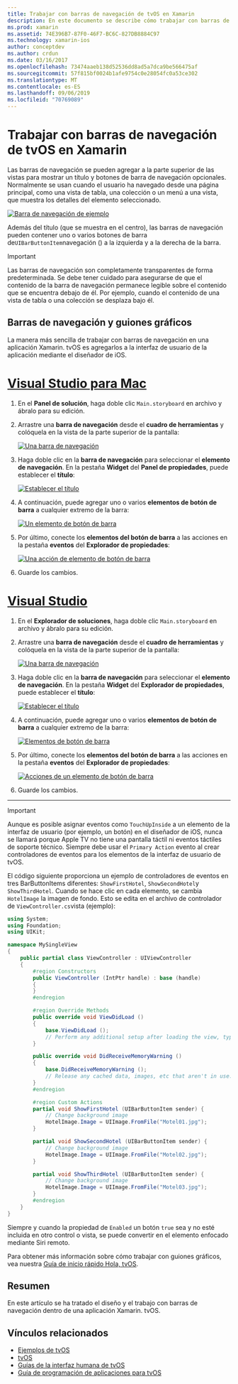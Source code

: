 ```yaml
---
title: Trabajar con barras de navegación de tvOS en Xamarin
description: En este documento se describe cómo trabajar con barras de navegación en una aplicación tvOS compilada con Xamarin. Describe cómo configurar las barras de navegación en un guión gráfico y responder a los eventos de estos botones.
ms.prod: xamarin
ms.assetid: 74E396B7-87F0-46F7-BC6C-827DB8884C97
ms.technology: xamarin-ios
author: conceptdev
ms.author: crdun
ms.date: 03/16/2017
ms.openlocfilehash: 73474aaeb138d52536dd8ad5a7dca9be566475af
ms.sourcegitcommit: 57f815bf0024b1afe9754c0e28054fc0a53ce302
ms.translationtype: MT
ms.contentlocale: es-ES
ms.lasthandoff: 09/06/2019
ms.locfileid: "70769089"
---
```

# <a name="working-with-tvos-navigation-bars-in-xamarin"></a>Trabajar con barras de navegación de tvOS en Xamarin

Las barras de navegación se pueden agregar a la parte superior de las vistas para mostrar un título y botones de barra de navegación opcionales. Normalmente se usan cuando el usuario ha navegado desde una página principal, como una vista de tabla, una colección o un menú a una vista, que muestra los detalles del elemento seleccionado.

[![](navigation-bars-images/navbar01.png "Barra de navegación de ejemplo")](navigation-bars-images/navbar01.png#lightbox)

Además del título (que se muestra en el centro), las barras de navegación pueden contener uno o varios botones de barra de`UIBarButtonItem`navegación () a la izquierda y a la derecha de la barra.

> [!IMPORTANT]
> Las barras de navegación son completamente transparentes de forma predeterminada. Se debe tener cuidado para asegurarse de que el contenido de la barra de navegación permanece legible sobre el contenido que se encuentra debajo de él. Por ejemplo, cuando el contenido de una vista de tabla o una colección se desplaza bajo él.

<a name="Navigation-Bars-and-Storyboards" />

## <a name="navigation-bars-and-storyboards"></a>Barras de navegación y guiones gráficos

La manera más sencilla de trabajar con barras de navegación en una aplicación Xamarin. tvOS es agregarlos a la interfaz de usuario de la aplicación mediante el diseñador de iOS.

# <a name="visual-studio-for-mactabmacos"></a>[Visual Studio para Mac](#tab/macos)

1. En el **Panel de solución**, haga doble clic `Main.storyboard` en archivo y ábralo para su edición.
1. Arrastre una **barra de navegación** desde el **cuadro de herramientas** y colóquela en la vista de la parte superior de la pantalla:

    [![](navigation-bars-images/navbar02.png "Una barra de navegación")](navigation-bars-images/navbar02.png#lightbox)
1. Haga doble clic en la **barra de navegación** para seleccionar el **elemento de navegación**. En la pestaña **Widget** del **Panel de propiedades**, puede establecer el **título**:

    [![](navigation-bars-images/navbar03.png "Establecer el título")](navigation-bars-images/navbar03.png#lightbox)
1. A continuación, puede agregar uno o varios **elementos de botón de barra** a cualquier extremo de la barra:

    [![](navigation-bars-images/navbar04.png "Un elemento de botón de barra")](navigation-bars-images/navbar04.png#lightbox)
1. Por último, conecte los **elementos del botón de barra** a las acciones en la pestaña **eventos** del **Explorador de propiedades**:

    [![](navigation-bars-images/navbar05.png "Una acción de elemento de botón de barra")](navigation-bars-images/navbar05.png#lightbox)
1. Guarde los cambios.

# <a name="visual-studiotabwindows"></a>[Visual Studio](#tab/windows)

1. En el **Explorador de soluciones**, haga doble clic `Main.storyboard` en archivo y ábralo para su edición.
1. Arrastre una **barra de navegación** desde el **cuadro de herramientas** y colóquela en la vista de la parte superior de la pantalla:

    [![](navigation-bars-images/navbar02-vs.png "Una barra de navegación")](navigation-bars-images/navbar02-vs.png#lightbox)
1. Haga doble clic en la **barra de navegación** para seleccionar el **elemento de navegación**. En la pestaña **Widget** del **Explorador de propiedades**, puede establecer el **título**:

    [![](navigation-bars-images/navbar03-vs.png "Establecer el título")](navigation-bars-images/navbar03-vs.png#lightbox)
1. A continuación, puede agregar uno o varios **elementos de botón de barra** a cualquier extremo de la barra:

    [![](navigation-bars-images/navbar04-vs.png "Elementos de botón de barra")](navigation-bars-images/navbar04-vs.png#lightbox)
1. Por último, conecte los **elementos del botón de barra** a las acciones en la pestaña **eventos** del **Explorador de propiedades**:

    [![](navigation-bars-images/navbar05-vs.png "Acciones de un elemento de botón de barra")](navigation-bars-images/navbar05-vs.png#lightbox)
1. Guarde los cambios.

-----

> [!IMPORTANT]
> Aunque es posible asignar eventos como `TouchUpInside` a un elemento de la interfaz de usuario (por ejemplo, un botón) en el diseñador de iOS, nunca se llamará porque Apple TV no tiene una pantalla táctil ni eventos táctiles de soporte técnico. Siempre debe usar el `Primary Action` evento al crear controladores de eventos para los elementos de la interfaz de usuario de tvOS.

El código siguiente proporciona un ejemplo de controladores de eventos en tres BarButtonItems diferentes: `ShowFirstHotel`, `ShowSecondHotel`y `ShowThirdHotel`. Cuando se hace clic en cada elemento, se cambia `HotelImage` la imagen de fondo. Esto se edita en el archivo de controlador de `ViewController.cs`vista (ejemplo):

```csharp
using System;
using Foundation;
using UIKit;

namespace MySingleView
{
    public partial class ViewController : UIViewController
    {
        #region Constructors
        public ViewController (IntPtr handle) : base (handle)
        {
        }
        #endregion

        #region Override Methods
        public override void ViewDidLoad ()
        {
            base.ViewDidLoad ();
            // Perform any additional setup after loading the view, typically from a nib.
        }

        public override void DidReceiveMemoryWarning ()
        {
            base.DidReceiveMemoryWarning ();
            // Release any cached data, images, etc that aren't in use.
        }
        #endregion

        #region Custom Actions
        partial void ShowFirstHotel (UIBarButtonItem sender) {
            // Change background image
            HotelImage.Image = UIImage.FromFile("Motel01.jpg");
        }

        partial void ShowSecondHotel (UIBarButtonItem sender) {
            // Change background image
            HotelImage.Image = UIImage.FromFile("Motel02.jpg");
        }

        partial void ShowThirdHotel (UIBarButtonItem sender) {
            // Change background image
            HotelImage.Image = UIImage.FromFile("Motel03.jpg");
        }
        #endregion
    }
}
```

Siempre y cuando la propiedad de `Enabled` un botón `true` sea y no esté incluida en otro control o vista, se puede convertir en el elemento enfocado mediante Siri remoto.

Para obtener más información sobre cómo trabajar con guiones gráficos, vea nuestra [Guía de inicio rápido Hola, tvOS](~/ios/tvos/get-started/hello-tvos.md).

<a name="Summary" />

## <a name="summary"></a>Resumen

En este artículo se ha tratado el diseño y el trabajo con barras de navegación dentro de una aplicación Xamarin. tvOS.

## <a name="related-links"></a>Vínculos relacionados

- [Ejemplos de tvOS](https://docs.microsoft.com/samples/browse/?products=xamarin&term=Xamarin.iOS+tvOS)
- [tvOS](https://developer.apple.com/tvos/)
- [Guías de la interfaz humana de tvOS](https://developer.apple.com/tvos/human-interface-guidelines/)
- [Guía de programación de aplicaciones para tvOS](https://developer.apple.com/library/prerelease/tvos/documentation/General/Conceptual/AppleTV_PG/)
